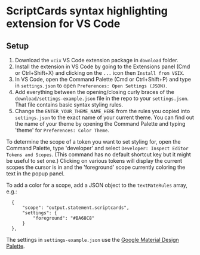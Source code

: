 # ScriptCards syntax highlighting extension for VS Code

## Setup
1. Download the `vcix` VS Code extension package in `download` folder.
2. Install the extension in VS Code by going to the Extensions panel (Cmd or Ctrl+Shift+X) and clicking on the `...` icon then `Install from VSIX`.
3. In VS Code, open the Command Palette (Cmd or Ctrl+Shift+P) and type in `settings.json` to open `Preferences: Open Settings (JSON)`. 
4. Add everything between the opening/closing curly braces of the `download/settings-example.json` file in the repo to your `settings.json`. That file contains basic syntax styling rules.
5. Change the `ENTER_YOUR_THEME_NAME_HERE` from the rules you copied into `settings.json` to the exact name of your current theme. You can find out the name of your theme by opening the Command Palette and typing 'theme' for `Preferences: Color Theme`. 

To determine the scope of a token you want to set styling for, open the Command Palette, type 'developer' and select `Developer: Inspect Editor Tokens and Scopes`. (This command has no default shortcut key but it might be useful to set one.) Clicking on various tokens will display the current scopes the cursor is in and the 'foreground' scope currently coloring the text in the popup panel. 

To add a color for a scope, add a JSON object to the `textMateRules` array, e.g.:
```
  {
      "scope": "output.statement.scriptcards",
      "settings": {
          "foreground": "#BA68C8"
      }
  },
```
The settings in `settings-example.json` use the [Google Material Design Palette](https://material.io/resources/color/#!/?view.left=0&view.right=0&primary.color=BA68C8). 
